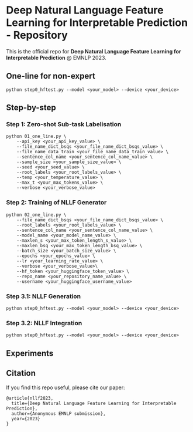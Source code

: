 # Deep Natural Language Feature Learning for Interpretable Prediction - Repository

This is the official repo for **Deep Natural Language Feature Learning for Interpretable Prediction** @ EMNLP 2023.

## One-line for non-expert

```
python step0_hftest.py --model <your_model> --device <your_device>
```

## Step-by-step

### Step 1: Zero-shot Sub-task Labelisation

```
python 01_one_line.py \
    --api_key <your_api_key_value> \
    --file_name_dict_bsqs <your_file_name_dict_bsqs_value> \
    --file_name_data_train <your_file_name_data_train_value> \
    --sentence_col_name <your_sentence_col_name_value> \
    --sample_size <your_sample_size_value> \
    --seed <your_seed_value> \
    --root_labels <your_root_labels_value> \
    --temp <your_temperature_value> \
    --max_t <your_max_tokens_value> \
    --verbose <your_verbose_value>
```

### Step 2: Training of NLLF Generator

```
python 02_one_line.py \
    --file_name_dict_bsqs <your_file_name_dict_bsqs_value> \
    --root_labels <your_root_labels_value> \
    --sentence_col_name <your_sentence_col_name_value> \
    --model_name <your_model_name_value> \
    --maxlen_s <your_max_token_length_s_value> \
    --maxlen_bsq <your_max_token_length_bsq_value> \
    --batch_size <your_batch_size_value> \
    --epochs <your_epochs_value> \
    --lr <your_learning_rate_value> \
    --verbose <your_verbose_value>\
    --hf_token <your_huggingface_token_value> \
    --repo_name <your_repository_name_value> \
    --username <your_huggingface_username_value>
```

### Step 3.1: NLLF Generation

```
python step0_hftest.py --model <your_model> --device <your_device>
```

### Step 3.2: NLLF Integration

```
python step0_hftest.py --model <your_model> --device <your_device>
```

## Experiments




## Citation

If you find this repo useful, please cite our paper:
```
@article{nllf2023,
  title={Deep Natural Language Feature Learning for Interpretable Prediction},
  author={Anonymous EMNLP submission},
  year={2023}
}